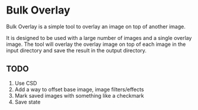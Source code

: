 # Bulk Overlay

Bulk Overlay is a simple tool to overlay an image on top of another image.

It is designed to be used with a large number of images and a single overlay image. The tool will overlay the overlay image on top of each image in the input directory and save the result in the output directory.

## TODO
1. Use CSD
2. Add a way to offset base image, image filters/effects
3. Mark saved images with something like a checkmark
4. Save state
